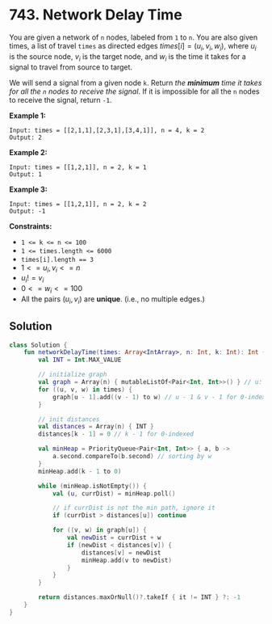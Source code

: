 # 743. Network Delay Time

You are given a network of `n` nodes, labeled from `1` to `n`. You are also given times, a list of travel `times` as directed edges $times[i] = (u_i, v_i, w_i)$, where $u_i$ is the source node, $v_i$ is the target node, and $w_i$ is the time it takes for a signal to travel from source to target.

We will send a signal from a given node `k`. Return *the **minimum** time it takes for all the `n` nodes to receive the signal*. If it is impossible for all the `n` nodes to receive the signal, return `-1`.

 

**Example 1:**

```
Input: times = [[2,1,1],[2,3,1],[3,4,1]], n = 4, k = 2
Output: 2
```

**Example 2:**
```
Input: times = [[1,2,1]], n = 2, k = 1
Output: 1
```

**Example 3:**
```
Input: times = [[1,2,1]], n = 2, k = 2
Output: -1
```
 

**Constraints:**

- `1 <= k <= n <= 100`
- `1 <= times.length <= 6000`
- `times[i].length == 3`
- $1 <= u_i, v_i <= n$
- $u_i != v_i$
- $0 <= w_i <= 100$
- All the pairs $(u_i, v_i)$ are **unique**. (i.e., no multiple edges.)


## Solution
```kotlin
class Solution {
    fun networkDelayTime(times: Array<IntArray>, n: Int, k: Int): Int {
        val INT = Int.MAX_VALUE

        // initialize graph
        val graph = Array(n) { mutableListOf<Pair<Int, Int>>() } // u: [v, w]
        for ((u, v, w) in times) {
            graph[u - 1].add((v - 1) to w) // u - 1 & v - 1 for 0-indexed
        }

        // init distances
        val distances = Array(n) { INT }
        distances[k - 1] = 0 // k - 1 for 0-indexed

        val minHeap = PriorityQueue<Pair<Int, Int>> { a, b -> 
            a.second.compareTo(b.second) // sorting by w 
        }
        minHeap.add(k - 1 to 0)

        while (minHeap.isNotEmpty()) {
            val (u, currDist) = minHeap.poll()

            // if currDist is not the min path, ignore it
            if (currDist > distances[u]) continue

            for ((v, w) in graph[u]) {
                val newDist = currDist + w
                if (newDist < distances[v]) {
                    distances[v] = newDist
                    minHeap.add(v to newDist)
                }
            }
        }

        return distances.maxOrNull()?.takeIf { it != INT } ?: -1
    }
}
```